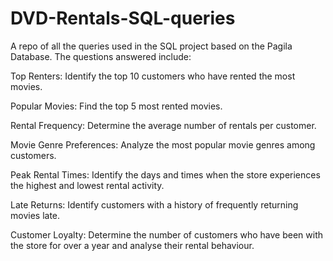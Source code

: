 # DVD-Rentals-SQL-queries
A repo of all the queries used in the SQL project based on the Pagila Database.
The questions answered include:

Top Renters: Identify the top 10 customers who have rented the most movies.

Popular Movies: Find the top 5 most rented movies.

Rental Frequency: Determine the average number of rentals per customer.

Movie Genre Preferences: Analyze the most popular movie genres among customers.

Peak Rental Times: Identify the days and times when the store experiences the highest and lowest rental activity.

Late Returns: Identify customers with a history of frequently returning movies late.

Customer Loyalty: Determine the number of customers who have been with the store for over a year and analyse their rental behaviour.
